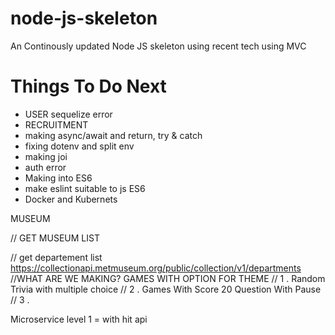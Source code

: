# node-js-skeleton
An Continously updated Node JS skeleton using recent tech using MVC

# Things To Do Next
- USER sequelize error
- RECRUITMENT
- making async/await and return, try & catch
- fixing dotenv and split env 
- making joi
- auth error
- Making into ES6
- make eslint suitable to js ES6
- Docker and Kubernets


MUSEUM

// GET MUSEUM LIST

// get departement list https://collectionapi.metmuseum.org/public/collection/v1/departments
//WHAT ARE WE MAKING? GAMES WITH OPTION FOR THEME
// 1 . Random Trivia with multiple choice
// 2 . Games With Score 20 Question With Pause
// 3 . 


Microservice level 1 = with hit api